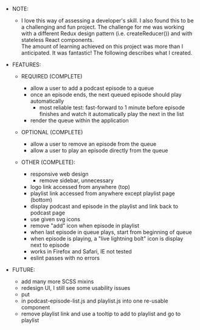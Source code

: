 * NOTE:
  * I love this way of assessing a developer's skill.  I also found this to be a
    challenging and fun project.  The challenge for me was working with a
    different Redux design pattern (i.e. createReducer()) and with stateless React components.  
    The amount of learning achieved on this project was more than I anticipated.
    It was fantastic!  The following describes what I created.

* FEATURES:

  * REQUIRED (COMPLETE)
    * allow a user to add a podcast episode to a queue
    * once an episode ends, the next queued episode should play automatically
      * most reliable test:  fast-forward to 1 minute before episode finishes and
        watch it automatically play the next in the list
    * render the queue within the application

  * OPTIONAL (COMPLETE)
    * allow a user to remove an episode from the queue
    * allow a user to play an episode directly from the queue

  * OTHER (COMPLETE):
    * responsive web design
      * remove sidebar, unnecessary
    * logo link accessed from anywhere (top)
    * playlist link accessed from anywhere except playlist page (bottom)
    * display podcast and episode in the playlist and link back to podcast page
    * use given svg icons
    * remove "add" icon when episode in playlist
    * when last episode in queue plays, start from beginning of queue
    * when episode is playing, a "live lightning bolt" icon is display next to episode
    * works in Firefox and Safari, IE not tested
    * eslint passes with no errors

* FUTURE:
  * add many more SCSS mixins
  * redesign UI, I still see some usability issues
  * put <li> in podcast-episode-list.js and playlist.js into one re-usable component
  * remove playlist link and use a tooltip to add to playlist and go to playlist
